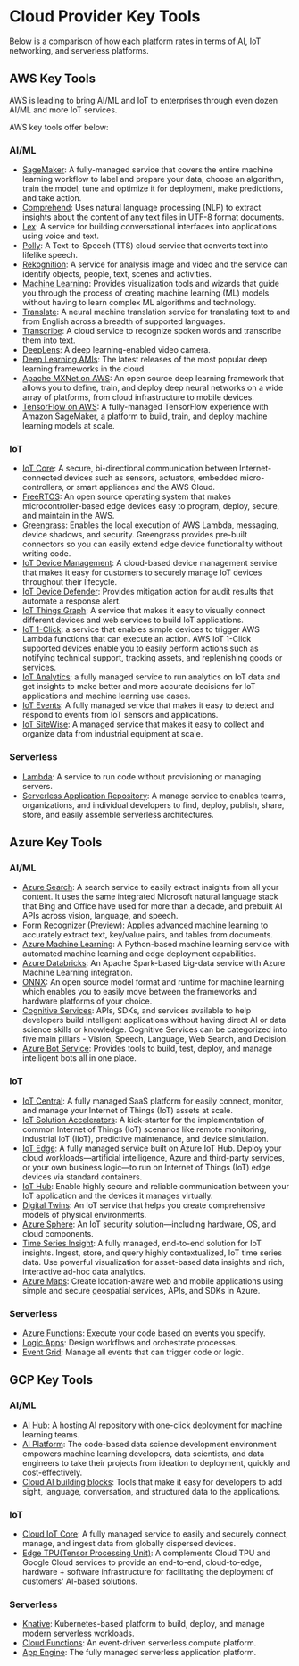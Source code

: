 # Cloud Provider Key Tools

Below is a comparison of how each platform rates in terms of AI, IoT networking, and serverless platforms.

## AWS Key Tools

AWS is leading to bring AI/ML and IoT to enterprises through even dozen AI/ML and more IoT services.

AWS key tools offer below:

### AI/ML

- [SageMaker](https://aws.amazon.com/sagemaker): A fully-managed service that covers the entire machine learning workflow to label and prepare your data, choose an algorithm, train the model, tune and optimize it for deployment, make predictions, and take action.
- [Comprehend](https://docs.aws.amazon.com/comprehend/index.html): Uses natural language processing (NLP) to extract insights about the content of any text files in UTF-8 format documents.
- [Lex](https://docs.aws.amazon.com/lex/index.html): A service for building conversational interfaces into applications using voice and text.
- [Polly](https://docs.aws.amazon.com/polly/index.html): A Text-to-Speech (TTS) cloud service that converts text into lifelike speech.
- [Rekognition](https://docs.aws.amazon.com/rekognition/index.html): A service for analysis image and video and the service can identify objects, people, text, scenes and activities.
- [Machine Learning](https://docs.aws.amazon.com/machine-learning/index.html): Provides visualization tools and wizards that guide you through the process of creating machine learning (ML) models without having to learn complex ML algorithms and technology. 
- [Translate](https://docs.aws.amazon.com/translate/index.html): A neural machine translation service for translating text to and from English across a breadth of supported languages.
- [Transcribe](https://docs.aws.amazon.com/transcribe/index.html): A cloud service to recognize spoken words and transcribe them into text.
- [DeepLens](https://docs.aws.amazon.com/deeplens/index.html): A deep learning-enabled video camera.
- [Deep Learning AMIs](https://docs.aws.amazon.com/dlami/index.html): The latest releases of the most popular deep learning frameworks in the cloud.
- [Apache MXNet on AWS](https://docs.aws.amazon.com/mxnet/index.html): An open source deep learning framework that allows you to define, train, and deploy deep neural networks on a wide array of platforms, from cloud infrastructure to mobile devices.
- [TensorFlow on AWS](https://aws.amazon.com/tensorflow/): A fully-managed TensorFlow experience with Amazon SageMaker, a platform to build, train, and deploy machine learning models at scale. 

### IoT

- [IoT Core](https://docs.aws.amazon.com/iot/index.html): A secure, bi-directional communication between Internet-connected devices such as sensors, actuators, embedded micro-controllers, or smart appliances and the AWS Cloud.
- [FreeRTOS](https://aws.amazon.com/freertos/faqs/): An open source operating system that makes microcontroller-based edge devices easy to program, deploy, secure, and maintain in the AWS.
- [Greengrass](https://aws.amazon.com/greengrass/): Enables the local execution of AWS Lambda, messaging, device shadows, and security. Greengrass provides pre-built connectors so you can easily extend edge device functionality without writing code.
- [IoT Device Management](https://docs.aws.amazon.com/iot-device-management/index.html): A cloud-based device management service that makes it easy for customers to securely manage IoT devices throughout their lifecycle.
- [IoT Device Defender](https://aws.amazon.com/iot-device-defender): Provides mitigation action for audit results that automate a response alert.
- [IoT Things Graph](https://aws.amazon.com/iot-things-graph): A service that makes it easy to visually connect different devices and web services to build IoT applications.
- [IoT 1-Click](https://aws.amazon.com/iot-1-click/): a service that enables simple devices to trigger AWS Lambda functions that can execute an action. AWS IoT 1-Click supported devices enable you to easily perform actions such as notifying technical support, tracking assets, and replenishing goods or services.
- [IoT Analytics](https://aws.amazon.com/iot-analytics/): a fully managed service to run analytics on IoT data and get insights to make better and more accurate decisions for IoT applications and machine learning use cases.
- [IoT Events](https://aws.amazon.com/iot-events): A fully managed service that makes it easy to detect and respond to events from IoT sensors and applications.
- [IoT SiteWise](https://aws.amazon.com/iot-sitewise): A managed service that makes it easy to collect and organize data from industrial equipment at scale.

### Serverless

- [Lambda](https://docs.aws.amazon.com/lambda/index.html): A service to run code without provisioning or managing servers. 
- [Serverless Application Repository](https://docs.aws.amazon.com/serverlessrepo/index.html): A manage service to enables teams, organizations, and individual developers to find, deploy, publish, share, store, and easily assemble serverless architectures.

## Azure Key Tools

### AI/ML

- [Azure Search](https://azure.microsoft.com/en-us/services/search/): A search service to easily extract insights from all your content. It uses the same integrated Microsoft natural language stack that Bing and Office have used for more than a decade, and prebuilt AI APIs across vision, language, and speech.
- [Form Recognizer (Preview)](https://azure.microsoft.com/en-us/services/cognitive-services/form-recognizer/): Applies advanced machine learning to accurately extract text, key/value pairs, and tables from documents.
- [Azure Machine Learning](https://azure.microsoft.com/en-us/services/machine-learning-service/): A Python-based machine learning service with automated machine learning and edge deployment capabilities.
- [Azure Databricks](https://azure.microsoft.com/en-us/services/databricks/): An Apache Spark-based big-data service with Azure Machine Learning integration.
- [ONNX](https://onnx.ai/): An open source model format and runtime for machine learning which enables you to easily move between the frameworks and hardware platforms of your choice.
- [Cognitive Services](https://docs.microsoft.com/en-us/azure/cognitive-services/): APIs, SDKs, and services available to help developers build intelligent applications without having direct AI or data science skills or knowledge. Cognitive Services can be categorized into five main pillars - Vision, Speech, Language, Web Search, and Decision.
- [Azure Bot Service](https://docs.microsoft.com/en-us/azure/bot-service/bot-service-overview-introduction?view=azure-bot-service-3.0): Provides tools to build, test, deploy, and manage intelligent bots all in one place.


### IoT

- [IoT Central](https://azure.microsoft.com/en-us/services/iot-central/): A fully managed SaaS platform for easily connect, monitor, and manage your Internet of Things (IoT) assets at scale.
- [IoT Solution Accelerators](https://azure.microsoft.com/en-us/features/iot-accelerators/): A kick-starter for the implementation of common Internet of Things (IoT) scenarios like remote monitoring, industrial IoT (IIoT), predictive maintenance, and device simulation. 
- [IoT Edge](https://azure.microsoft.com/en-us/services/iot-edge/): A fully managed service built on Azure IoT Hub. Deploy your cloud workloads—artificial intelligence, Azure and third-party services, or your own business logic—to run on Internet of Things (IoT) edge devices via standard containers. 
- [IoT Hub](https://azure.microsoft.com/en-us/services/iot-hub/): Enable highly secure and reliable communication between your IoT application and the devices it manages virtually.
- [Digital Twins](https://azure.microsoft.com/en-us/services/digital-twins/): An IoT service that helps you create comprehensive models of physical environments. 
- [Azure Sphere](https://azure.microsoft.com/en-us/services/azure-sphere/): An IoT security solution—including hardware, OS, and cloud components.
- [Time Series Insight](https://azure.microsoft.com/en-us/services/time-series-insights/): A fully managed, end-to-end solution for IoT insights. Ingest, store, and query highly contextualized, IoT time series data. Use powerful visualization for asset-based data insights and rich, interactive ad-hoc data analytics.
- [Azure Maps](https://azure.microsoft.com/en-us/services/azure-maps/): Create location-aware web and mobile applications using simple and secure geospatial services, APIs, and SDKs in Azure. 

### Serverless
- [Azure Functions](https://docs.microsoft.com/en-us/dotnet/architecture/serverless/azure-functions): Execute your code based on events you specify.
- [Logic Apps](https://docs.microsoft.com/en-us/dotnet/architecture/serverless/logic-apps): Design workflows and orchestrate processes.
- [Event Grid](https://docs.microsoft.com/en-us/dotnet/architecture/serverless/event-grid): Manage all events that can trigger code or logic.

## GCP Key Tools

### AI/ML

- [AI Hub](https://cloud.google.com/ai-hub/): A hosting AI repository with one-click deployment for machine learning teams. 
- [AI Platform](https://cloud.google.com/ai-platform/): The code-based data science development environment empowers machine learning developers, data scientists, and data engineers to take their projects from ideation to deployment, quickly and cost-effectively.
- [Cloud AI building blocks](https://cloud.google.com/products/ai/building-blocks/): Tools that make it easy for developers to add sight, language, conversation, and structured data to the applications.

### IoT
- [Cloud IoT Core](https://cloud.google.com/iot-core/): A fully managed service to easily and securely connect, manage, and ingest data from globally dispersed devices.
- [Edge TPU(Tensor Processing Unit)](https://cloud.google.com/edge-tpu/): A complements Cloud TPU and Google Cloud services to provide an end-to-end, cloud-to-edge, hardware + software infrastructure for facilitating the deployment of customers' AI-based solutions.

### Serverless
- [Knative](https://cloud.google.com/knative/): Kubernetes-based platform to build, deploy, and manage modern serverless workloads.
- [Cloud Functions](https://cloud.google.com/functions/): An event-driven serverless compute platform.
- [App Engine](https://cloud.google.com/appengine/): The fully managed serverless application platform.

